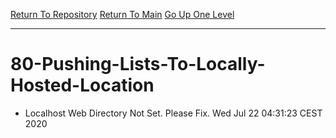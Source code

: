 [Return To Repository](https://github.com/bast69/piholeparser/)
[Return To Main](https://github.com/bast69/piholeparser/blob/master/RecentRunLogs/Mainlog.md)
[Go Up One Level](https://github.com/bast69/piholeparser/blob/master/RecentRunLogs/TopLevelScripts/.md)
____________________________________
# 80-Pushing-Lists-To-Locally-Hosted-Location
* Localhost Web Directory Not Set. Please Fix. Wed Jul 22 04:31:23 CEST 2020
